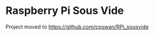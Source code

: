 Raspberry Pi Sous Vide
======================

Project moved to https://github.com/cpswan/RPi_sousvide
